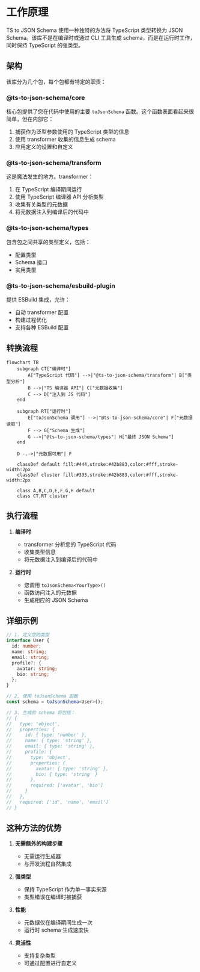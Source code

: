 # 工作原理

TS to JSON Schema 使用一种独特的方法将 TypeScript 类型转换为 JSON Schema。该库不是在编译时或通过 CLI 工具生成 schema，而是在运行时工作，同时保持 TypeScript 的强类型。

## 架构

该库分为几个包，每个包都有特定的职责：

### @ts-to-json-schema/core

核心包提供了您在代码中使用的主要 `toJsonSchema` 函数。这个函数表面看起来很简单，但在内部它：

1. 捕获作为泛型参数使用的 TypeScript 类型的信息
2. 使用 transformer 收集的信息生成 schema
3. 应用定义的设置和自定义

### @ts-to-json-schema/transform

这是魔法发生的地方。transformer：

1. 在 TypeScript 编译期间运行
2. 使用 TypeScript 编译器 API 分析类型
3. 收集有关类型的元数据
4. 将元数据注入到编译后的代码中

### @ts-to-json-schema/types

包含包之间共享的类型定义，包括：

- 配置类型
- Schema 接口
- 实用类型

### @ts-to-json-schema/esbuild-plugin

提供 ESBuild 集成，允许：

- 自动 transformer 配置
- 构建过程优化
- 支持各种 ESBuild 配置

## 转换流程

```mermaid
flowchart TB
    subgraph CT["编译时"]
        A["TypeScript 代码"] -->|"@ts-to-json-schema/transform"| B["类型分析"]
        B -->|"TS 编译器 API"| C["元数据收集"]
        C --> D["注入到 JS 代码"]
    end

    subgraph RT["运行时"]
        E["toJsonSchema 调用"] -->|"@ts-to-json-schema/core"| F["元数据读取"]
        F --> G["Schema 生成"]
        G -->|"@ts-to-json-schema/types"| H["最终 JSON Schema"]
    end

    D -.->|"元数据可用"| F

    classDef default fill:#444,stroke:#42b883,color:#fff,stroke-width:2px
    classDef cluster fill:#333,stroke:#42b883,color:#fff,stroke-width:2px
    
    class A,B,C,D,E,F,G,H default
    class CT,RT cluster
```

## 执行流程

1. **编译时**
   - transformer 分析您的 TypeScript 代码
   - 收集类型信息
   - 将元数据注入到编译后的代码中

2. **运行时**
   - 您调用 `toJsonSchema<YourType>()`
   - 函数访问注入的元数据
   - 生成相应的 JSON Schema

## 详细示例

```typescript
// 1. 定义您的类型
interface User {
  id: number;
  name: string;
  email: string;
  profile?: {
    avatar: string;
    bio: string;
  };
}

// 2. 使用 toJsonSchema 函数
const schema = toJsonSchema<User>();

// 3. 生成的 schema 将包括：
// {
//   type: 'object',
//   properties: {
//     id: { type: 'number' },
//     name: { type: 'string' },
//     email: { type: 'string' },
//     profile: {
//       type: 'object',
//       properties: {
//         avatar: { type: 'string' },
//         bio: { type: 'string' }
//       },
//       required: ['avatar', 'bio']
//     }
//   },
//   required: ['id', 'name', 'email']
// }
```

## 这种方法的优势

1. **无需额外的构建步骤**
   - 无需运行生成器
   - 与开发流程自然集成

2. **强类型**
   - 保持 TypeScript 作为单一事实来源
   - 类型错误在编译时被捕获

3. **性能**
   - 元数据仅在编译期间生成一次
   - 运行时 schema 生成速度快

4. **灵活性**
   - 支持复杂类型
   - 可通过配置进行自定义 